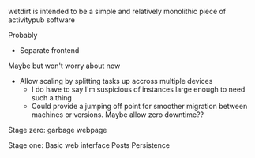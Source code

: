 wetdirt is intended to be a simple and relatively monolithic piece of activitypub software

Probably
- Separate frontend

Maybe but won't worry about now
- Allow scaling by splitting tasks up accross multiple devices
    - I do have to say I'm suspicious of instances large enough to need such a thing
    - Could provide a jumping off point for smoother migration between machines or versions. Maybe allow zero downtime??

Stage zero:
garbage webpage

Stage one:
Basic web interface
Posts
Persistence